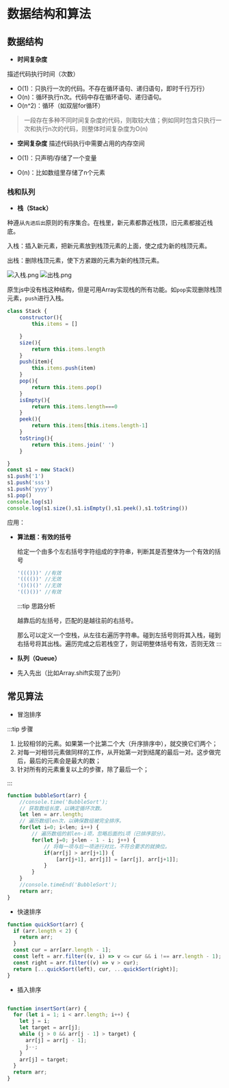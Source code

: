 # 数据结构和算法

## 数据结构


- **时间复杂度**

描述代码执行时间（次数）

- O(1)：只执行一次的代码。不存在循环语句、递归语句，即时千行万行）
- O(n)：循环执行n次。代码中存在循环语句、递归语句。
- O(n^2)：循环（如双层for循环）

> 一段存在多种不同时间复杂度的代码，则取较大值；例如同时包含只执行一次和执行n次的代码，则整体时间复杂度为O(n)


- **空间复杂度**
描述代码执行中需要占用的内存空间

- O(1)：只声明/存储了一个变量
- O(n)：比如数组里存储了n个元素

### 栈和队列


- **栈（Stack）**

种遵从`先进后出`原则的有序集合。在栈里，新元素都靠近栈顶，旧元素都接近栈底。


入栈：插入新元素，把新元素放到栈顶元素的上面，使之成为新的栈顶元素。

出栈：删除栈顶元素，使下方紧跟的元素为新的栈顶元素。

![入栈.png](/stack_1.png)
![出栈.png](/stack_2.png)

原生js中没有栈这种结构，但是可用Array实现栈的所有功能。如`pop`实现删除栈顶元素，`push`进行入栈。

```js
class Stack {
    constructor(){
        this.items = []

    }
    size(){
        return this.items.length
    }
    push(item){
        this.items.push(item)
    }
    pop(){
        return this.items.pop()
    }
    isEmpty(){
        return this.items.length===0
    }
    peek(){
        return this.items[this.items.length-1]
    }
    toString(){
        return this.items.join(' ')
    }

}
const s1 = new Stack()
s1.push('1')
s1.push('sss')
s1.push('yyyy')
s1.pop()
console.log(s1)
console.log(s1.size(),s1.isEmpty(),s1.peek(),s1.toString())

```

应用：

- **算法题：有效的括号**

    给定一个由多个左右括号字符组成的字符串，判断其是否整体为一个有效的括号
    ```js
    '((()))' //有效
    '(((())' //无效
    '()()()' //无效
    '(()())' //有效
    ```
    :::tip 思路分析
    
    越靠后的左括号，匹配的是越往前的右括号。
    
    那么可以定义一个空栈，从左往右遍历字符串。碰到左括号则将其入栈，碰到右括号将其出栈。遍历完成之后若栈空了，则证明整体括号有效，否则无效
    :::

    
- **队列（Queue）**

- 先入先出（比如Array.shift实现了出列）

## 常见算法

- 冒泡排序

:::tip 步骤
1. 比较相邻的元素。如果第一个比第二个大（升序排序中），就交换它们两个；
2. 对每一对相邻元素做同样的工作，从开始第一对到结尾的最后一对。这步做完后，最后的元素会是最大的数；
3. 针对所有的元素重复以上的步骤，除了最后一个；

:::
```js
function bubbleSort(arr) {
    //console.time('BubbleSort');
    // 获取数组长度，以确定循环次数。
    let len = arr.length;
    // 遍历数组len次，以确保数组被完全排序。
    for(let i=0; i<len; i++) {
        // 遍历数组的前len-i项，忽略后面的i项（已排序部分）。
        for(let j=0; j<len - 1 - i; j++) {
            // 将每一项与后一项进行对比，不符合要求的就换位。
            if(arr[j] > arr[j+1]) {
                [arr[j+1], arr[j]] = [arr[j], arr[j+1]];
            }
        }
    }
    //console.timeEnd('BubbleSort');
    return arr;
}
```

- 快速排序

```js
function quickSort(arr) {
  if (arr.length < 2) {
    return arr;
  }
  const cur = arr[arr.length - 1];
  const left = arr.filter((v, i) => v <= cur && i !== arr.length - 1);
  const right = arr.filter((v) => v > cur);
  return [...quickSort(left), cur, ...quickSort(right)];
}

```

- 插入排序

```js

function insertSort(arr) {
  for (let i = 1; i < arr.length; i++) {
    let j = i;
    let target = arr[j];
    while (j > 0 && arr[j - 1] > target) {
      arr[j] = arr[j - 1];
      j--;
    }
    arr[j] = target;
  }
  return arr;
}
```
